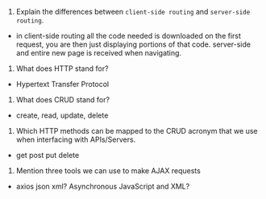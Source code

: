 1.  Explain the differences between `client-side routing` and `server-side routing`.
  * in client-side routing all the code needed is downloaded on the first request, you are then just displaying portions of that code.  server-side and entire new page is received when navigating.
1.  What does HTTP stand for?
  * Hypertext Transfer Protocol
1.  What does CRUD stand for?
  * create, read, update, delete
1.  Which HTTP methods can be mapped to the CRUD acronym that we use when interfacing with APIs/Servers.
  * get post put delete
1.  Mention three tools we can use to make AJAX requests
  * axios json xml? Asynchronous JavaScript and XML?